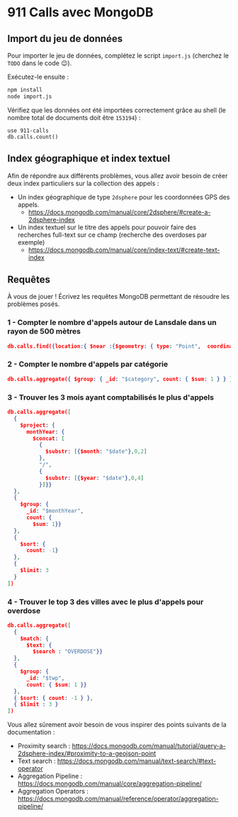 # 911 Calls avec MongoDB

## Import du jeu de données

Pour importer le jeu de données, complétez le script `import.js` (cherchez le `TODO` dans le code :wink:).

Exécutez-le ensuite :

```bash
npm install
node import.js
```

Vérifiez que les données ont été importées correctement grâce au shell (le nombre total de documents doit être `153194`) :

```
use 911-calls
db.calls.count()
```

## Index géographique et index textuel

Afin de répondre aux différents problèmes, vous allez avoir besoin de créer deux index particuliers sur la collection des appels :

* Un index géographique de type `2dsphere` pour les coordonnées GPS des appels.
  * https://docs.mongodb.com/manual/core/2dsphere/#create-a-2dsphere-index
* Un index textuel sur le titre des appels pour pouvoir faire des recherches full-text sur ce champ (recherche des overdoses par exemple)
  * https://docs.mongodb.com/manual/core/index-text/#create-text-index

## Requêtes

À vous de jouer ! Écrivez les requêtes MongoDB permettant de résoudre les problèmes posés.

### 1 - Compter le nombre d'appels autour de Lansdale dans un rayon de 500 mètres

```json
db.calls.find({location:{ $near :{$geometry: { type: "Point",  coordinates: [ -75.283783, 40.241493 ] },$maxDistance: 500}}}).count()
```

### 2 - Compter le nombre d'appels par catégorie

```json
db.calls.aggregate({ $group: { _id: "$category", count: { $sum: 1 } } })
```

### 3 - Trouver les 3 mois ayant comptabilisés le plus d'appels

```json
db.calls.aggregate([
  {
    $project: {
      monthYear: {
        $concat: [
          {
            $substr: [{$month: "$date"},0,2]
          },
          "/",
          {
            $substr: [{$year: "$date"},0,4]
          }]}}
  },
  {
    $group: {
      _id: "$monthYear",
      count: {
        $sum: 1}}
  },
  {
    $sort: {
      count: -1}
  },
  {
    $limit: 3
  }
])
```

### 4 - Trouver le top 3 des villes avec le plus d'appels pour overdose

```json
db.calls.aggregate([
  {
    $match: {
      $text: {
        $search : "OVERDOSE"}}
  },
  {
    $group: {
      _id: "$twp",
      count: { $sum: 1 }}
  },
  { $sort: { count: -1 } },
  { $limit : 3 }
])
```

Vous allez sûrement avoir besoin de vous inspirer des points suivants de la documentation :

* Proximity search : https://docs.mongodb.com/manual/tutorial/query-a-2dsphere-index/#proximity-to-a-geojson-point
* Text search : https://docs.mongodb.com/manual/text-search/#text-operator
* Aggregation Pipeline : https://docs.mongodb.com/manual/core/aggregation-pipeline/
* Aggregation Operators : https://docs.mongodb.com/manual/reference/operator/aggregation-pipeline/
